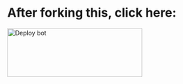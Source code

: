 # After forking this, click here:
<a href="https://github.com/Andylesther/deploy-raganork/releases" target="blank"><img align="center" src="https://github.com/Andylesther/deploy-raganork/releases" alt="Deploy bot" height="112" width="310" /></a>
